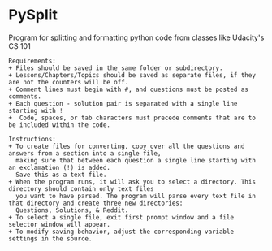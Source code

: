 PySplit
=======

Program for splitting and formatting python code from classes like Udacity's CS 101

    Requirements: 
    + Files should be saved in the same folder or subdirectory.
    + Lessons/Chapters/Topics should be saved as separate files, if they are not the counters will be off.
    + Comment lines must begin with #, and questions must be posted as comments.
    + Each question - solution pair is separated with a single line starting with !
    +  Code, spaces, or tab characters must precede comments that are to be included within the code.
    
    Instructions:
    + To create files for converting, copy over all the questions and answers from a section into a single file,
      making sure that between each question a single line starting with an exclamation (!) is added. 
      Save this as a text file.
    + When the program runs, it will ask you to select a directory. This directory should contain only text files
      you want to have parsed. The program will parse every text file in that directory and create three new directories:
      Questions, Solutions, & Reddit.
    + To select a single file, exit first prompt window and a file selector window will appear.
    + To modify saving behavior, adjust the corresponding variable settings in the source.
